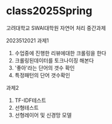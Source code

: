 # class2025Spring
고려대학교 SWAI대학원 자연어 처리 중간과제

2023512021
과제1
1. 수업중에 진행한 리뷰에대한 크롤링을 한다
2. 크롤링된데이터를 토크나이징 해본다
3. '좋아'라는 단어의 갯수 확인
4. 특정패턴의 단어 갯수확인

과제2
1. TF-IDF테스트
2. 선형테스트
3. 선형레이어 및 신경망 모델
   
